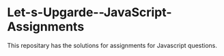 # Let-s-Upgarde--JavaScript-Assignments
This repositary has the solutions for assignments for Javascript questions.
